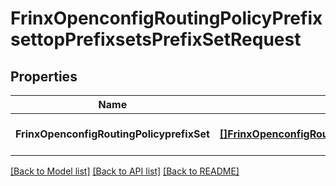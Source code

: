 # FrinxOpenconfigRoutingPolicyPrefixsettopPrefixsetsPrefixSetRequest

## Properties
Name | Type | Description | Notes
------------ | ------------- | ------------- | -------------
**FrinxOpenconfigRoutingPolicyprefixSet** | [**[]FrinxOpenconfigRoutingPolicyPrefixsettopPrefixsetsPrefixSet**](frinx.openconfig.routing.policy.prefixsettop.prefixsets.PrefixSet.md) |  | [optional] [default to null]

[[Back to Model list]](../README.md#documentation-for-models) [[Back to API list]](../README.md#documentation-for-api-endpoints) [[Back to README]](../README.md)


